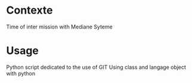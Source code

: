 # Contexte
Time of inter mission with Mediane Syteme

# Usage
Python script dedicated to the use of GIT 
Using class and langage object with python 
